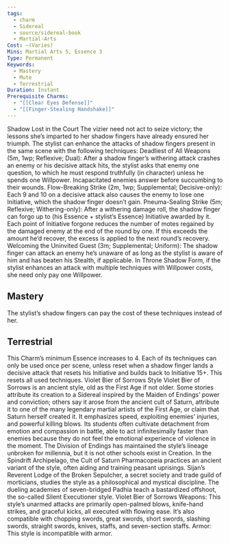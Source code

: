 ```yaml
---
tags:
  - charm
  - Sidereal
  - source/sidereal-book
  - Martial-Arts
Cost: —(Varies)
Mins: Martial Arts 5, Essence 3
Type: Permanent
Keywords:
  - Mastery
  - Mute
  - Terrestrial
Duration: Instant
Prerequisite Charms:
  - "[[Clear Eyes Defense]]"
  - "[[Finger-Stealing Handshake]]"
---
```

Shadow Lost in the Court The vizier need not act to seize victory; the lessons she’s imparted to her shadow fingers have already ensured her triumph. The stylist can enhance the attacks of shadow fingers present in the same scene with the following techniques: Deadliest of All Weapons (5m, 1wp; Reflexive; Dual): After a shadow finger’s withering attack crashes an enemy or his decisive attack hits, the stylist asks that enemy one question, to which he must respond truthfully (in character) unless he spends one Willpower. Incapacitated enemies answer before succumbing to their wounds. Flow-Breaking Strike (2m, 1wp; Supplemental; Decisive-only): Each 9 and 10 on a decisive attack also causes the enemy to lose one Initiative, which the shadow finger doesn’t gain. Pneuma-Sealing Strike (5m; Reflexive; Withering-only): After a withering damage roll, the shadow finger can forgo up to (his Essence + stylist’s Essence) Initiative awarded by it. Each point of Initiative forgone reduces the number of motes regained by the damaged enemy at the end of the round by one. If this exceeds the amount he’d recover, the excess is applied to the next round’s recovery. Welcoming the Uninvited Guest (3m; Supplemental; Uniform): The shadow finger can attack an enemy he’s unaware of as long as the stylist is aware of him and has beaten his Stealth, if applicable. In Throne Shadow Form, if the stylist enhances an attack with multiple techniques with Willpower costs, she need only pay one Willpower. 
## Mastery

The stylist’s shadow fingers can pay the cost of these techniques instead of her. 
## Terrestrial

This Charm’s minimum Essence increases to 4. Each of its techniques can only be used once per scene, unless reset when a shadow finger lands a decisive attack that resets his Initiative and builds back to Initiative 15+. This resets all used techniques. Violet Bier of Sorrows Style Violet Bier of Sorrows is an ancient style, old as the First Age if not older. Some stories attribute its creation to a Sidereal inspired by the Maiden of Endings’ power and conviction; others say it arose from the ancient cult of Saturn, attribute it to one of the many legendary martial artists of the First Age, or claim that Saturn herself created it. It emphasizes speed, exploiting enemies’ injuries, and powerful killing blows. Its students often cultivate detachment from emotion and compassion in battle, able to act infinitesimally faster than enemies because they do not feel the emotional experience of violence in the moment. The Division of Endings has maintained the style’s lineage unbroken for millennia, but it is not other schools exist in Creation. In the Spindrift Archipelago, the Cult of Saturn Pharmacopeia practices an ancient variant of the style, often aiding and training peasant uprisings. Sijan’s Reverent Lodge of the Broken Sepulcher, a secret society and trade guild of morticians, studies the style as a philosophical and mystical discipline. The dueling academies of seven-bridged Padhia teach a bastardized offshoot, the so-called Silent Executioner style. Violet Bier of Sorrows Weapons: This style’s unarmed attacks are primarily open-palmed blows, knife-hand strikes, and graceful kicks, all executed with flowing ease. It’s also compatible with chopping swords, great swords, short swords, slashing swords, straight swords, knives, staffs, and seven-section staffs. Armor: This style is incompatible with armor.